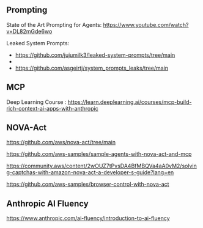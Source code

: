 ## Prompting

State of the Art Prompting for Agents: https://www.youtube.com/watch?v=DL82mGde6wo


Leaked System Prompts: 
- https://github.com/jujumilk3/leaked-system-prompts/tree/main
- 
- https://github.com/asgeirtj/system_prompts_leaks/tree/main

## MCP

Deep Learning Course :  https://learn.deeplearning.ai/courses/mcp-build-rich-context-ai-apps-with-anthropic



## NOVA-Act

https://github.com/aws/nova-act/tree/main

https://github.com/aws-samples/sample-agents-with-nova-act-and-mcp

https://community.aws/content/2wOUZ7tPvsDA4BfMBQVa4aA0vM2/solving-captchas-with-amazon-nova-act-a-developer-s-guide?lang=en

https://github.com/aws-samples/browser-control-with-nova-act

## Anthropic AI Fluency

https://www.anthropic.com/ai-fluency/introduction-to-ai-fluency
